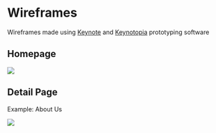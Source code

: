 # Wireframes

Wireframes made using [Keynote](http://www.apple.com/mac/keynote) and [Keynotopia](http://keynotopia.com) prototyping software<br>

## Homepage

![](images/wireframes/pretty-prairie-steakhouse-wireframe-homepage.jpeg)

## Detail Page

Example: About Us

![](images/wireframes/pretty-prairie-steakhouse-wireframe-about-us.jpeg)







